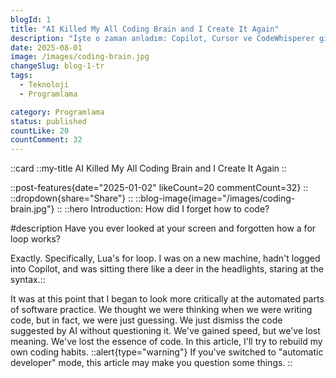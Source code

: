 ```yaml
---
blogId: 1
title: "AI Killed My All Coding Brain and I Create It Again"
description: "İşte o zaman anladım: Copilot, Cursor ve CodeWhisperer gibi yapay zeka araçları parmaklarımızı yavaş yavaş uyuşturdu. Her zamankinden daha hızlı kod yazıyoruz ama aynı zamanda daha az düşünüyoruz. Ritüeller gibi tekrarlayan komutları kullanıyoruz. Otomatik tamamlamayı kutsal kitap gibi kabul ediyoruz. Kodun neden çalıştığını unutup, sadece işe yaradığına seviniyoruz."
date: 2025-08-01
image: /images/coding-brain.jpg
changeSlug: blog-1-tr
tags:
  - Teknoloji
  - Programlama

category: Programlama
status: published
countLike: 20
countComment: 32
---
```

::card
::my-title
AI Killed My All Coding Brain and I Create It Again
::

::post-features{date="2025-01-02" likeCount=20 commentCount=32}
::
::dropdown{share="Share"}
::
::blog-image{image="/images/coding-brain.jpg"}
::
::hero
Introduction: How did I forget how to code?

#description
Have you ever looked at your screen and forgotten how a for loop works?

Exactly. Specifically, Lua's for loop. I was on a new machine, hadn't logged into Copilot, and was sitting there like a deer in the headlights, staring at the syntax.::

It was at this point that I began to look more critically at the automated parts of software practice. We thought we were thinking when we were writing code, but in fact, we were just guessing.
We just dismiss the code suggested by AI without questioning it. We've gained speed, but we've lost meaning. We've lost the essence of code. In this article, I'll try to rebuild my own coding habits.
::alert{type="warning"}
If you've switched to "automatic developer" mode, this article may make you question some things.
::